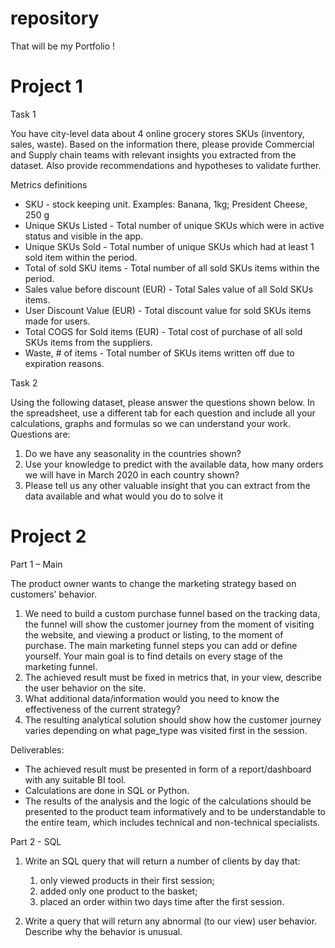 # repository
That will be my Portfolio !

# Project 1
Task 1

You have city-level data about 4 online grocery stores SKUs (inventory, sales, waste). Based on the information there, please provide Commercial and Supply chain teams with relevant insights you extracted from the dataset. Also provide recommendations and hypotheses to validate further. 

Metrics definitions

* SKU - stock keeping unit. Examples: Banana, 1kg; President Cheese, 250 g
* Unique SKUs Listed - Total number of unique SKUs which were in active status and visible in the app.
* Unique SKUs Sold - Total number of unique SKUs which had at least 1 sold item within the period.
* Total of sold SKU items - Total number of all sold SKUs items within the period.
* Sales value before discount (EUR) - Total Sales value of all Sold SKUs items.
* User Discount Value (EUR) - Total discount value for sold SKUs items made for users.
* Total COGS for Sold items (EUR) - Total cost of purchase of all sold SKUs items from the suppliers.
* Waste, # of items - Total number of SKUs items written off due to expiration reasons.

Task 2

Using the following dataset, please answer the questions shown below. In the spreadsheet, use a different tab for each question and include all your calculations, graphs and formulas so we can understand your work. Questions are:

1. Do we have any seasonality in the countries shown?
2. Use your knowledge to predict with the available data, how many orders we will have in March 2020 in each country shown?
3. Please tell us any other valuable insight that you can extract from the data available and what would you do to solve it


# Project 2

Part 1 – Main 

The product owner wants to change the marketing strategy based on customers’ behavior.

1. We need to build a custom purchase funnel based on the tracking data, the funnel will 
show the customer journey from the moment of visiting the website, and viewing a 
product or listing, to the moment of purchase. The main marketing funnel steps you can
add or define yourself. Your main goal is to find details on every stage of the marketing 
funnel.
2. The achieved result must be fixed in metrics that, in your view, describe the user 
behavior on the site.
3. What additional data/information would you need to know the effectiveness of the 
current strategy?
4. The resulting analytical solution should show how the customer journey varies 
depending on what page_type was visited first in the session.

Deliverables: 
* The achieved result must be presented in form of a report/dashboard with any suitable 
BI tool. 
* Calculations are done in SQL or Python.
* The results of the analysis and the logic of the calculations should be presented to the 
product team informatively and to be understandable to the entire team, which 
includes technical and non-technical specialists.

Part 2 - SQL

1. Write an SQL query that will return a number of clients by day that:
    1. only viewed products in their first session;
    2. added only one product to the basket;
    3. placed an order within two days time after the first session.
  
2. Write a query that will return any abnormal (to our view) user behavior. Describe why 
the behavior is unusual.


